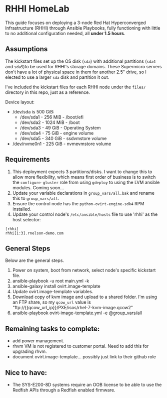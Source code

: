 # RHHI HomeLab

This guide focuses on deploying a 3-node Red Hat Hyperconverged Infrastructure (RHHI) through Ansible Playbooks, fully functioning with little to no additional configuration needed, all **under 1.5 hours**.

## Assumptions
The kickstart files set up the OS disk (`sda`) with additional partitions (`sda4` and `sda5`)to be used for RHHI's storage domains. These Supermicro servers don't have a lot of physical space in them for another 2.5" drive, so I elected to use a larger `sda` disk and partition it out.

I've included the kickstart files for each RHHI node under the `files/` directory in this repo, just as a reference.

Device layout:
- /dev/sda is 500 GiB:
  - /dev/sda1 - 256 MiB - /boot/efi
  - /dev/sda2 - 1024 MiB - /boot
  - /dev/sda3 - 49 GiB - Operating System
  - /dev/sda4 - 75 GiB - engine volume
  - /dev/sda5 - 340 GiB - ssdvmstore volume
- /dev/nvme0n1 - 225 GiB - nvmevmstore volume

## Requirements
1. This deployment expects 3 partitions/disks. I want to change this to allow more flexibility, which means first order of business is to switch the `configure-gluster` role from using `gdeploy` to using the LVM ansible modules. Coming soon...
2. Update your variable declarations in `group_vars/all.bak` and rename this to `group_vars/all`.
3. Ensure the control node has the `python-ovirt-engine-sdk4` RPM installed.
4. Update your control node's `/etc/ansible/hosts` file to use 'rhhi' as the host selector:
```
[rhhi]
rhhi[1:3].rnelson-demo.com
```

## General Steps
Below are the general steps.

1. Power on system, boot from network, select node's specific kickstart file.
2. ansible-playbook -u root main.yml -k
3. ansible-galaxy install ovirt.image-template
4. Update ovirt.image-template variables.
5. Download copy of kvm image and upload to a shared folder. I'm using an FTP share, so my `qcow_url` value is "ftp://{{qcow_url_ip}}/PXE/isos/rhel-7-kvm-image.qcow2"
6. ansible-playbook ovirt-image-template.yml -e @group_vars/all

## Remaining tasks to complete:
- add power management.
- rhvm VM is not registered to customer portal. Need to add this for upgrading rhvm.
- document ovirt.image-template... possibly just link to their github role

## Nice to have:
- The SYS-E200-8D systems require an OOB license to be able to use the Redfish APIs through a Redfish enabled firmware.
